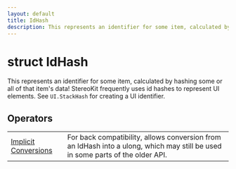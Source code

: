 ```yaml
---
layout: default
title: IdHash
description: This represents an identifier for some item, calculated by hashing some or all of that item's data! StereoKit frequently uses id hashes to represent UI elements. See UI.StackHash for creating a UI identifier.
---
```

# struct IdHash

This represents an identifier for some item, calculated by
hashing some or all of that item's data! StereoKit frequently uses id
hashes to represent UI elements. See `UI.StackHash` for creating a UI
identifier.

## Operators

|  |  |
|--|--|
|[Implicit Conversions]({{site.url}}/Pages/StereoKit/IdHash/op_Implicit.html)|For back compatibility, allows conversion from an IdHash into a ulong, which may still be used in some parts of the older API.|
